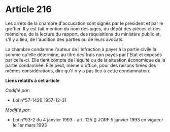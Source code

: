 # Article 216

Les arrêts de la chambre d'accusation sont signés par le président et par le greffier. Il y est fait mention du nom des
juges, du dépôt des pièces et des mémoires, de la lecture du rapport, des réquisitions du ministère public et, s'il y a lieu,
de l'audition des parties ou de leurs avocats.

La chambre condamne l'auteur de l'infraction à payer à la partie civile la somme qu'elle détermine, au titre des frais non
payés par l'Etat et exposés par celle-ci. Elle tient compte de l'équité ou de la situation économique de la partie condamnée.
Elle peut, même d'office, pour des raisons tirées des mêmes considérations, dire qu'il n'y a pas lieu à cette condamnation.

**Liens relatifs à cet article**

_Codifié par_:

  - Loi n°57-1426 1957-12-31

_Modifié par_:

  - Loi n°93-2 du 4 janvier 1993 - art. 125 () JORF 5 janvier 1993 en vigueur le 1er mars 1993

